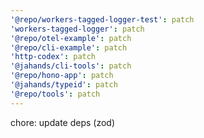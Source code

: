 ```yaml
---
'@repo/workers-tagged-logger-test': patch
'workers-tagged-logger': patch
'@repo/otel-example': patch
'@repo/cli-example': patch
'http-codex': patch
'@jahands/cli-tools': patch
'@repo/hono-app': patch
'@jahands/typeid': patch
'@repo/tools': patch
---
```


chore: update deps (zod)
